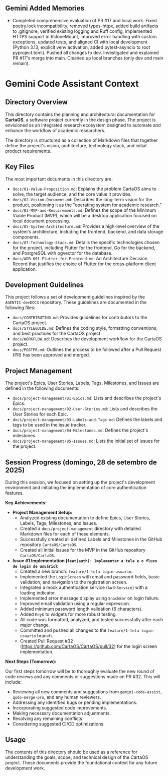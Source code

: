 ## Gemini Added Memories
- Completed comprehensive evaluation of PR #17 and local work. Fixed poetry.lock incompatibility, removed types-httpx, added build artifacts to .gitignore, verified existing logging and Ruff config, implemented HTTPS support in RcloneMount, improved error handling with custom exceptions, updated tests, and aligned CI with local development (Python 3.13, explicit venv activation, added pytest-asyncio to root pyproject.toml). Pushed all changes to dev. Investigated and explained PR #17's merge into main. Cleaned up local branches (only dev and main remain).

# Gemini Code Assistant Context

## Directory Overview

This directory contains the planning and architectural documentation for **CartaOS**, a software project currently in the design phase. The project is envisioned as an integrated research ecosystem designed to automate and enhance the workflow of academic researchers.

The directory is structured as a collection of Markdown files that together define the project's vision, architecture, technology stack, and initial product requirements.

## Key Files

The most important documents in this directory are:

*   `docs/01-Value-Proposition.md`: Explains the problem CartaOS aims to solve, the target audience, and the core value it provides.
*   `docs/02-Vision-Document.md`: Describes the long-term vision for the product, positioning it as the "operating system for academic research."
*   `docs/03-MVP-and-Requirements.md`: Defines the scope of the Minimum Viable Product (MVP), which will be a desktop application focused on local document processing.
*   `docs/05-System-Architecture.md`: Provides a high-level overview of the system's architecture, including the frontend, backend, and data storage components.
*   `docs/07-Technology-Stack.md`: Details the specific technologies chosen for the project, including Flutter for the frontend, Go for the backend, and PostgreSQL with pgvector for the database.
*   `docs/ADR-001-Flutter-for-Frontend.md`: An Architecture Decision Record that justifies the choice of Flutter for the cross-platform client application.

## Development Guidelines

This project follows a set of development guidelines inspired by the `AGENTIC-devDOCS` repository. These guidelines are documented in the following files:

*   `docs/CONTRIBUTING.md`: Provides guidelines for contributors to the CartaOS project.
*   `docs/STYLEGUIDE.md`: Defines the coding style, formatting conventions, and best practices for the CartaOS project.
*   `docs/WORKFLOW.md`: Describes the development workflow for the CartaOS project.
*   `docs/POSTPR.md`: Outlines the process to be followed after a Pull Request (PR) has been approved and merged.

## Project Management

The project's Epics, User Stories, Labels, Tags, Milestones, and Issues are defined in the following documents:

*   `docs/project-management/01-Epics.md`: Lists and describes the project's Epics.
*   `docs/project-management/02-User-Stories.md`: Lists and describes the User Stories for each Epic.
*   `docs/project-management/03-Labels-and-Tags.md`: Defines the labels and tags to be used in the issue tracker.
*   `docs/project-management/04-Milestones.md`: Defines the project's milestones.
*   `docs/project-management/05-Issues.md`: Lists the initial set of issues for the project.

## Session Progress (domingo, 28 de setembro de 2025)

During this session, we focused on setting up the project's development environment and initiating the implementation of core authentication features.

**Key Achievements:**

*   **Project Management Setup:**
    *   Analyzed existing documentation to define Epics, User Stories, Labels, Tags, Milestones, and Issues.
    *   Created a `docs/project-management` directory with detailed Markdown files for each of these elements.
    *   Successfully created all defined Labels and Milestones in the GitHub repository `CartaOS/CartaOS`.
    *   Created all initial Issues for the MVP in the GitHub repository `CartaOS/CartaOS`.
*   **Issue #1 Implementation (`feat(auth): Implementar a tela e o fluxo de login de usuário`):**
    *   Created a new branch: `feature/1-tela-login-usuario`.
    *   Implemented the `LoginScreen` with email and password fields, basic validation, and navigation to the registration screen.
    *   Integrated a mock authentication service (`AuthService`) with a loading indicator.
    *   Implemented error message display using `SnackBar` on login failure.
    *   Improved email validation using a regular expression.
    *   Added minimum password length validation (6 characters).
    *   Added `Key`s to widgets for more robust testing.
    *   All code was formatted, analyzed, and tested successfully after each major change.
    *   Committed and pushed all changes to the `feature/1-tela-login-usuario` branch.
    *   Created Pull Request #32 (https://github.com/CartaOS/CartaOS/pull/32) for the login screen implementation.

**Next Steps (Tomorrow):**

Our first steps tomorrow will be to thoroughly evaluate the new round of code reviews and any comments or suggestions made on PR #32. This will include:

*   Reviewing all new comments and suggestions from `gemini-code-assist`, `qodo-merge-pro`, and any human reviewers.
*   Addressing any identified bugs or pending implementations.
*   Incorporating suggested code improvements.
*   Making necessary documentation adjustments.
*   Resolving any remaining conflicts.
*   Considering suggested CI/CD optimizations.

## Usage

The contents of this directory should be used as a reference for understanding the goals, scope, and technical design of the CartaOS project. These documents provide the foundational context for any future development work.